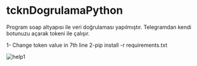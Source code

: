 # tcknDogrulamaPython

Program soap altyapısı ile veri doğrulaması yapılmıştır. 
Telegramdan kendi botunuzu açarak tokeni ile çalışır.

1- Change token value in 7th line
2-pip install -r requirements.txt



 
![help1](https://user-images.githubusercontent.com/67613229/232504821-8f039627-33ed-4c43-ab6f-a83a32bf87d3.png)

